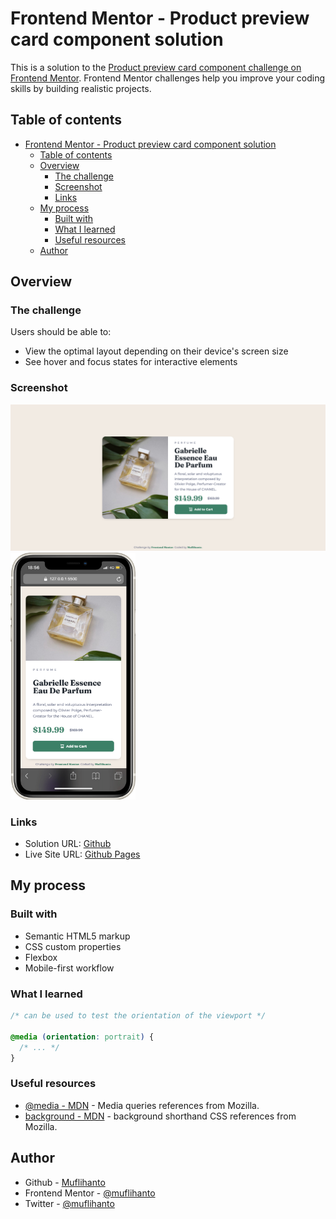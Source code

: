 # Frontend Mentor - Product preview card component solution

This is a solution to the [Product preview card component challenge on Frontend Mentor](https://www.frontendmentor.io/challenges/product-preview-card-component-GO7UmttRfa). Frontend Mentor challenges help you improve your coding skills by building realistic projects. 

## Table of contents

- [Frontend Mentor - Product preview card component solution](#frontend-mentor---product-preview-card-component-solution)
  - [Table of contents](#table-of-contents)
  - [Overview](#overview)
    - [The challenge](#the-challenge)
    - [Screenshot](#screenshot)
    - [Links](#links)
  - [My process](#my-process)
    - [Built with](#built-with)
    - [What I learned](#what-i-learned)
    - [Useful resources](#useful-resources)
  - [Author](#author)

## Overview

### The challenge

Users should be able to:

- View the optimal layout depending on their device's screen size
- See hover and focus states for interactive elements

### Screenshot

![Desktop Design](./design/desktop-design.png)
<img src="./design/mobile-design.png" alt="Mobile Design" width="200"/>

### Links

- Solution URL: [Github](https://github.com/muflihanto/frontendmentor-product-preview-card-component)
- Live Site URL: [Github Pages](https://muflihanto.github.io/frontendmentor-product-preview-card-component)

## My process

### Built with

- Semantic HTML5 markup
- CSS custom properties
- Flexbox
- Mobile-first workflow

### What I learned

```css
/* can be used to test the orientation of the viewport */

@media (orientation: portrait) {
  /* ... */
}

```

### Useful resources

- [@media - MDN](https://developer.mozilla.org/en-US/docs/Web/CSS/@media) - Media queries references from Mozilla.
- [background - MDN](https://developer.mozilla.org/en-US/docs/Web/CSS/background) - background shorthand CSS references from Mozilla.

## Author

- Github - [Muflihanto](https://github.com/muflihanto)
- Frontend Mentor - [@muflihanto](https://www.frontendmentor.io/profile/muflihanto)
- Twitter - [@muflihanto](https://www.twitter.com/muflihanto)
